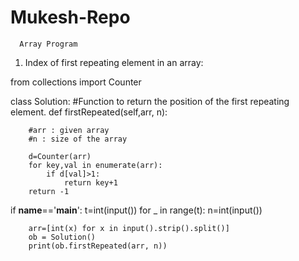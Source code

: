 # Mukesh-Repo
      Array Program
      
1. Index of first repeating element in an array:


from collections import Counter

class Solution:
    #Function to return the position of the first repeating element.
    def firstRepeated(self,arr, n):
        
        #arr : given array
        #n : size of the array
    
        d=Counter(arr)
        for key,val in enumerate(arr):
            if d[val]>1:
                return key+1
        return -1
if __name__=='__main__':
    t=int(input())
    for _ in range(t):
        n=int(input())
        
        arr=[int(x) for x in input().strip().split()]
        ob = Solution()
        print(ob.firstRepeated(arr, n))
    
